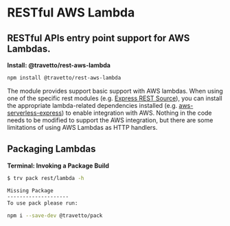 <!-- This file was generated by @travetto/doc and should not be modified directly -->
<!-- Please modify https://github.com/travetto/travetto/tree/main/module/rest-aws-lambda/doc.ts and execute "npx trv doc" to rebuild -->
# RESTful AWS Lambda
## RESTful APIs entry point support for AWS Lambdas.

**Install: @travetto/rest-aws-lambda**
```bash
npm install @travetto/rest-aws-lambda
```

The module provides support basic support with AWS lambdas. When using one of the specific rest modules (e.g. [Express REST Source](https://github.com/travetto/travetto/tree/main/module/rest-express#readme "Express provider for the travetto rest module.")), you can install the appropriate lambda-related dependencies installed (e.g. [aws-serverless-express](https://github.com/awslabs/aws-serverless-express/blob/master/README.md)) to enable integration with AWS.  Nothing in the code needs to be modified to support the AWS integration, but there are some limitations of using AWS Lambdas as HTTP handlers. 

## Packaging Lambdas

**Terminal: Invoking a Package Build**
```bash
$ trv pack rest/lambda -h

Missing Package
--------------------
To use pack please run:

npm i --save-dev @travetto/pack
```
